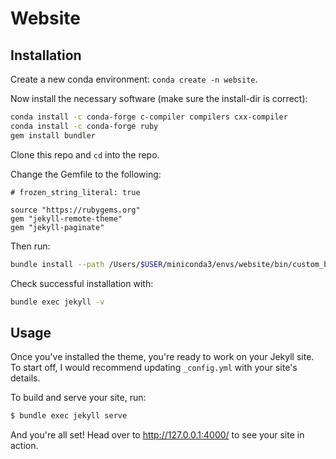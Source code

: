 # Website

## Installation
Create a new conda environment: ```conda create -n website```.

Now install the necessary software (make sure the install-dir is correct):
```bash
conda install -c conda-forge c-compiler compilers cxx-compiler
conda install -c conda-forge ruby
gem install bundler
```

Clone this repo and ```cd``` into the repo.

Change the Gemfile to the following:
```
# frozen_string_literal: true

source "https://rubygems.org"
gem "jekyll-remote-theme"
gem "jekyll-paginate"
```

Then run:
```bash
bundle install --path /Users/$USER/miniconda3/envs/website/bin/custom_bundler_path
```

Check successful installation with:
```bash
bundle exec jekyll -v
```

## Usage
Once you've installed the theme, you're ready to work on your Jekyll site. To start off, I would recommend updating `_config.yml` with your site's details.

To build and serve your site, run:

```bash
$ bundle exec jekyll serve
```

And you're all set! Head over to http://127.0.0.1:4000/ to see your site in action.
